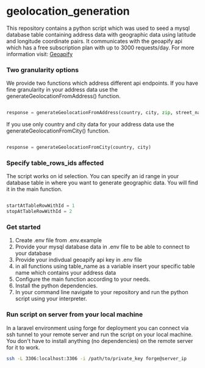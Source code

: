 # geolocation_generation

This repository contains a python script which was used to seed a mysql database table containing address data with geographic data using latitude and longitude coordinate pairs.
It communicates with the geoapify api which has a free subscription plan with up to 3000 requests/day. For more information visit: [Geoapify](https://www.geoapify.com/)

### Two granularity options

We provide two functions which address different api endpoints. If you have fine granularity in your address data use the generateGeolocationFromAddress() function.
```python

response = generateGeolocationFromAddress(country, city, zip, street_name, street_number)

```
If you use only country and city data for your address data use the generateGeolocationFromCity() function.
```python

response = generateGeolocationFromCity(country, city)

```

### Specify table_rows_ids affected

The script works on id selection. You can specify an id range in your database table in where you want to generate geographic data. You will find it in the main function.
```python

startAtTableRowWithId = 1
stopAtTableRowWithId = 2

```

### Get started
1. Create .env file from .env.example
2. Provide your mysql database data in .env file to be able to connect to your database
3. Provide your indivdual geoapify api key in .env file
4. in all functions using table_name as a variable insert your specific table name which contains your address data
5. Configure the main function according to your needs.
6. Install the python dependencies.
7. In your command line navigate to your repository and run the python script using your interpreter.

### Run script on server from your local machine
In a laravel environment using forge for deployment you can connect via ssh tunnel to your remote server and run the script on your local machine. You don't have to install anything (no dependencies) on the remote server for it to work.

```bash
ssh -L 3306:localhost:3306 -i /path/to/private_key forge@server_ip
```
